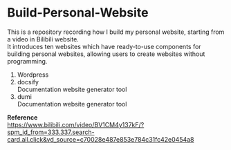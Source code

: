 # Build-Personal-Website

This is a repository recording how I build my personal website, starting from a video in Bilibili website. <br />
It introduces ten websites which have ready-to-use components for building personal websites, allowing users to create websites without programming.

1. Wordpress
2. docsify <br />Documentation website generator tool
3. dumi <br/>Documentation website generator tool




**Reference**<br />
https://www.bilibili.com/video/BV1CM4y137kF/?spm_id_from=333.337.search-card.all.click&vd_source=c70028e487e853e784c31fc42e0454a8
